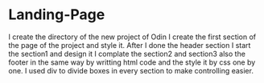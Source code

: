 # Landing-Page
I create the directory of the new project of Odin 
I create the first section of the page of the project and style it.
After I done the header section I start the section1 and design it
I complate the section2 and section3 also the footer in the same way by writting html code and the style it by css one by one.
I used div to divide boxes in every section to make controlling easier.


